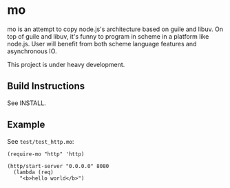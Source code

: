 # mo

mo is an attempt to copy node.js's architecture based on guile and libuv.
On top of guile and libuv, it's funny to program in scheme in a platform like node.js.
User will benefit from both scheme language features and asynchronous IO.

This project is under heavy development.

## Build Instructions

See INSTALL.

## Example

See `test/test_http.mo`:

	(require-mo "http" 'http)
	
	(http/start-server "0.0.0.0" 8080
	  (lambda (req)
	    "<b>hello world</b>")


